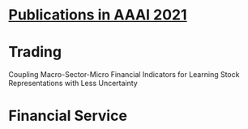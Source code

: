 # [Publications in AAAI 2021](https://aaai.org/Conferences/AAAI-21/wp-content/uploads/2020/12/AAAI-21_Accepted-Paper-List.Main_.Technical.Track_.pdf)



# Trading
Coupling Macro-Sector-Micro Financial Indicators for Learning Stock Representations with
Less Uncertainty

# Financial Service
